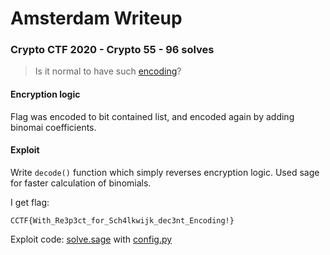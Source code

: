 # Amsterdam Writeup

### Crypto CTF 2020 - Crypto 55 - 96 solves

> Is it normal to have such [encoding](./amsterdam_9e529fa12c74f176f23ca19ea4d9aa5fe2e98e6e.txz)?

#### Encryption logic

Flag was encoded to bit contained list, and encoded again by adding binomai coefficients. 

#### Exploit

Write `decode()` function which simply reverses encryption logic. Used sage for faster calculation of binomials.

I get flag:

```
CCTF{With_Re3p3ct_for_Sch4lkwijk_dec3nt_Encoding!}
```

Exploit code: [solve.sage](solve.sage) with [config.py](config.py)